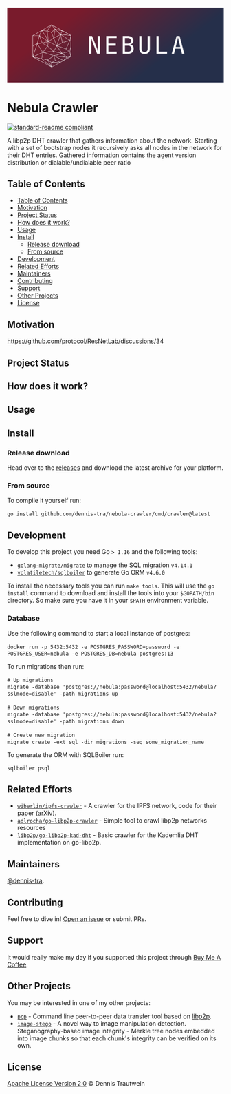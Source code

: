 ![Nebula Crawler Logo](./docs/nebula-logo.svg)
# Nebula Crawler

[![standard-readme compliant](https://img.shields.io/badge/readme%20style-standard-brightgreen.svg)](https://github.com/RichardLitt/standard-readme)

A libp2p DHT crawler that gathers information about the network. Starting with a set of bootstrap nodes it recursively asks all nodes in the network for their DHT entries. Gathered information contains the agent version distribution or dialable/undialable peer ratio 

## Table of Contents

- [Table of Contents](#table-of-contents)
- [Motivation](#motivation)
- [Project Status](#project-status)
- [How does it work?](#how-does-it-work)
- [Usage](#usage)
- [Install](#install)
  - [Release download](#release-download)
  - [From source](#from-source)
- [Development](#development)
- [Related Efforts](#related-efforts)
- [Maintainers](#maintainers)
- [Contributing](#contributing)
- [Support](#support)
- [Other Projects](#other-projects)
- [License](#license)

## Motivation

https://github.com/protocol/ResNetLab/discussions/34

## Project Status

## How does it work?

## Usage

## Install

### Release download

Head over to the [releases](https://github.com/dennis-tra/nebula-crawler/releases) and download the latest archive for
your platform.

### From source

To compile it yourself run:

```shell
go install github.com/dennis-tra/nebula-crawler/cmd/crawler@latest
```

## Development

To develop this project you need Go `> 1.16` and the following tools:

- [`golang-migrate/migrate`](https://github.com/golang-migrate/migrate) to manage the SQL migration `v4.14.1`
- [`volatiletech/sqlboiler`](https://github.com/volatiletech/sqlboiler) to generate Go ORM `v4.6.0`

To install the necessary tools you can run `make tools`. This will use the `go install` command to download and install the tools into your `$GOPATH/bin` directory. So make sure you have it in your `$PATH` environment variable. 


### Database

Use the following command to start a local instance of postgres:
```shell
docker run -p 5432:5432 -e POSTGRES_PASSWORD=password -e POSTGRES_USER=nebula -e POSTGRES_DB=nebula postgres:13
```

To run migrations then run:

```shell
# Up migrations
migrate -database 'postgres://nebula:password@localhost:5432/nebula?sslmode=disable' -path migrations up

# Down migrations
migrate -database 'postgres://nebula:password@localhost:5432/nebula?sslmode=disable' -path migrations down

# Create new migration
migrate create -ext sql -dir migrations -seq some_migration_name
```

To generate the ORM with SQLBoiler run:

```shell
sqlboiler psql
```

## Related Efforts

- [`wiberlin/ipfs-crawler`](https://github.com/wiberlin/ipfs-crawler) - A crawler for the IPFS network, code for their paper ([arXiv](https://arxiv.org/abs/2002.07747)).
- [`adlrocha/go-libp2p-crawler`](https://github.com/adlrocha/go-libp2p-crawler) - Simple tool to crawl libp2p networks resources
- [`libp2p/go-libp2p-kad-dht`](https://github.com/libp2p/go-libp2p-kad-dht/tree/master/crawler) - Basic crawler for the Kademlia DHT implementation on go-libp2p.
## Maintainers

[@dennis-tra](https://github.com/dennis-tra).

## Contributing

Feel free to dive in! [Open an issue](https://github.com/dennis-tra/pcp/issues/new) or submit PRs.

## Support

It would really make my day if you supported this project through [Buy Me A Coffee](https://www.buymeacoffee.com/dennistra).

## Other Projects

You may be interested in one of my other projects:

- [`pcp`](https://github.com/dennis-tra/pcp) - Command line peer-to-peer data transfer tool based on [libp2p](https://github.com/libp2p/go-libp2p).
- [`image-stego`](https://github.com/dennis-tra/image-stego) - A novel way to image manipulation detection. Steganography-based image integrity - Merkle tree nodes embedded into image chunks so that each chunk's integrity can be verified on its own.

## License

[Apache License Version 2.0](LICENSE) © Dennis Trautwein

